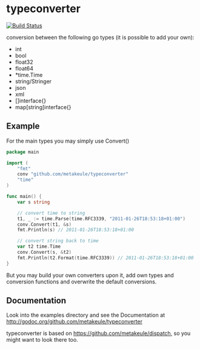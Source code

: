 typeconverter
=============

[![Build Status](https://secure.travis-ci.org/metakeule/typeconverter.png)](http://travis-ci.org/metakeule/typeconverter)

conversion between the following go types (it is possible to add your own):

 - int
 - bool
 - float32
 - float64
 - *time.Time
 - string/Stringer
 - json
 - xml
 - []interface{}
 - map[string]interface{}

Example
-------

For the main types you may simply use Convert()

```go
package main

import (
	"fmt"
	conv "github.com/metakeule/typeconverter"
	"time"
)

func main() {
	var s string

	// convert time to string
	t1, _ := time.Parse(time.RFC3339, "2011-01-26T18:53:18+01:00")
	conv.Convert(t1, &s)
	fmt.Println(s) // 2011-01-26T18:53:18+01:00

	// convert string back to time
	var t2 time.Time
	conv.Convert(s, &t2)
	fmt.Println(t2.Format(time.RFC3339)) // 2011-01-26T18:53:18+01:00
}
```

But you may build your own converters upon it, add own types and conversion functions and overwrite the default conversions.

Documentation
-------------

Look into the examples directory and see the Documentation at http://godoc.org/github.com/metakeule/typeconverter

typeconverter is based on https://github.com/metakeule/dispatch, so you might want to look there too.
